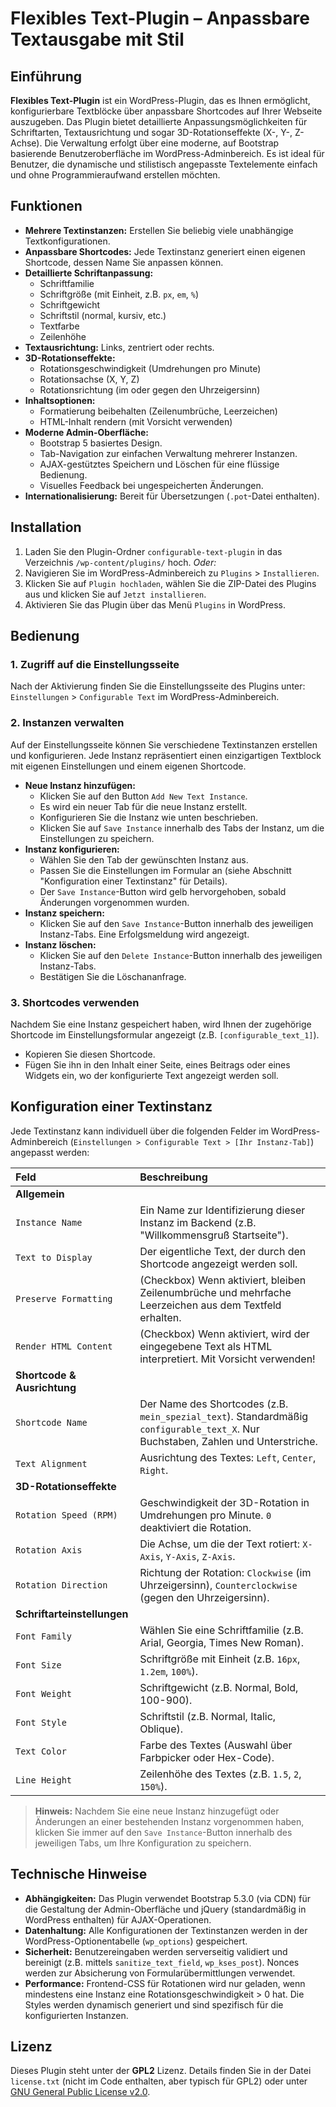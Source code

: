# Flexibles Text-Plugin – Anpassbare Textausgabe mit Stil

## Einführung

**Flexibles Text-Plugin** ist ein WordPress-Plugin, das es Ihnen ermöglicht, konfigurierbare Textblöcke über anpassbare Shortcodes auf Ihrer Webseite auszugeben. Das Plugin bietet detaillierte Anpassungsmöglichkeiten für Schriftarten, Textausrichtung und sogar 3D-Rotationseffekte (X-, Y-, Z-Achse). Die Verwaltung erfolgt über eine moderne, auf Bootstrap basierende Benutzeroberfläche im WordPress-Adminbereich. Es ist ideal für Benutzer, die dynamische und stilistisch angepasste Textelemente einfach und ohne Programmieraufwand erstellen möchten.

## Funktionen

* **Mehrere Textinstanzen:** Erstellen Sie beliebig viele unabhängige Textkonfigurationen.
* **Anpassbare Shortcodes:** Jede Textinstanz generiert einen eigenen Shortcode, dessen Name Sie anpassen können.
* **Detaillierte Schriftanpassung:**
   * Schriftfamilie
   * Schriftgröße (mit Einheit, z.B. `px`, `em`, `%`)
   * Schriftgewicht
   * Schriftstil (normal, kursiv, etc.)
   * Textfarbe
   * Zeilenhöhe
* **Textausrichtung:** Links, zentriert oder rechts.
* **3D-Rotationseffekte:**
   * Rotationsgeschwindigkeit (Umdrehungen pro Minute)
   * Rotationsachse (X, Y, Z)
   * Rotationsrichtung (im oder gegen den Uhrzeigersinn)
* **Inhaltsoptionen:**
   * Formatierung beibehalten (Zeilenumbrüche, Leerzeichen)
   * HTML-Inhalt rendern (mit Vorsicht verwenden)
* **Moderne Admin-Oberfläche:**
   * Bootstrap 5 basiertes Design.
   * Tab-Navigation zur einfachen Verwaltung mehrerer Instanzen.
   * AJAX-gestütztes Speichern und Löschen für eine flüssige Bedienung.
   * Visuelles Feedback bei ungespeicherten Änderungen.
* **Internationalisierung:** Bereit für Übersetzungen (`.pot`-Datei enthalten).

## Installation

1.  Laden Sie den Plugin-Ordner `configurable-text-plugin` in das Verzeichnis `/wp-content/plugins/` hoch.
    *Oder:*
2.  Navigieren Sie im WordPress-Adminbereich zu `Plugins` > `Installieren`.
3.  Klicken Sie auf `Plugin hochladen`, wählen Sie die ZIP-Datei des Plugins aus und klicken Sie auf `Jetzt installieren`.
4.  Aktivieren Sie das Plugin über das Menü `Plugins` in WordPress.

## Bedienung

### 1. Zugriff auf die Einstellungsseite

Nach der Aktivierung finden Sie die Einstellungsseite des Plugins unter:
`Einstellungen` > `Configurable Text` im WordPress-Adminbereich.

### 2. Instanzen verwalten

Auf der Einstellungsseite können Sie verschiedene Textinstanzen erstellen und konfigurieren. Jede Instanz repräsentiert einen einzigartigen Textblock mit eigenen Einstellungen und einem eigenen Shortcode.

* **Neue Instanz hinzufügen:**
   * Klicken Sie auf den Button `Add New Text Instance`.
   * Es wird ein neuer Tab für die neue Instanz erstellt.
   * Konfigurieren Sie die Instanz wie unten beschrieben.
   * Klicken Sie auf `Save Instance` innerhalb des Tabs der Instanz, um die Einstellungen zu speichern.
* **Instanz konfigurieren:**
   * Wählen Sie den Tab der gewünschten Instanz aus.
   * Passen Sie die Einstellungen im Formular an (siehe Abschnitt "Konfiguration einer Textinstanz" für Details).
   * Der `Save Instance`-Button wird gelb hervorgehoben, sobald Änderungen vorgenommen wurden.
* **Instanz speichern:**
   * Klicken Sie auf den `Save Instance`-Button innerhalb des jeweiligen Instanz-Tabs. Eine Erfolgsmeldung wird angezeigt.
* **Instanz löschen:**
   * Klicken Sie auf den `Delete Instance`-Button innerhalb des jeweiligen Instanz-Tabs.
   * Bestätigen Sie die Löschananfrage.

### 3. Shortcodes verwenden

Nachdem Sie eine Instanz gespeichert haben, wird Ihnen der zugehörige Shortcode im Einstellungsformular angezeigt (z.B. `[configurable_text_1]`).

* Kopieren Sie diesen Shortcode.
* Fügen Sie ihn in den Inhalt einer Seite, eines Beitrags oder eines Widgets ein, wo der konfigurierte Text angezeigt werden soll.

## Konfiguration einer Textinstanz

Jede Textinstanz kann individuell über die folgenden Felder im WordPress-Adminbereich (`Einstellungen > Configurable Text > [Ihr Instanz-Tab]`) angepasst werden:

| Feld                        | Beschreibung                                                                                                |
| :-------------------------- | :---------------------------------------------------------------------------------------------------------- |
| **Allgemein** |                                                                                                             |
| `Instance Name`             | Ein Name zur Identifizierung dieser Instanz im Backend (z.B. "Willkommensgruß Startseite").                 |
| `Text to Display`           | Der eigentliche Text, der durch den Shortcode angezeigt werden soll.                                        |
| `Preserve Formatting`       | (Checkbox) Wenn aktiviert, bleiben Zeilenumbrüche und mehrfache Leerzeichen aus dem Textfeld erhalten.      |
| `Render HTML Content`       | (Checkbox) Wenn aktiviert, wird der eingegebene Text als HTML interpretiert. Mit Vorsicht verwenden!        |
| **Shortcode & Ausrichtung** |                                                                                                             |
| `Shortcode Name`            | Der Name des Shortcodes (z.B. `mein_spezial_text`). Standardmäßig `configurable_text_X`. Nur Buchstaben, Zahlen und Unterstriche. |
| `Text Alignment`            | Ausrichtung des Textes: `Left`, `Center`, `Right`.                                                          |
| **3D-Rotationseffekte** |                                                                                                             |
| `Rotation Speed (RPM)`      | Geschwindigkeit der 3D-Rotation in Umdrehungen pro Minute. `0` deaktiviert die Rotation.                    |
| `Rotation Axis`             | Die Achse, um die der Text rotiert: `X-Axis`, `Y-Axis`, `Z-Axis`.                                           |
| `Rotation Direction`        | Richtung der Rotation: `Clockwise` (im Uhrzeigersinn), `Counterclockwise` (gegen den Uhrzeigersinn).          |
| **Schriftarteinstellungen** |                                                                                                             |
| `Font Family`               | Wählen Sie eine Schriftfamilie (z.B. Arial, Georgia, Times New Roman).                                       |
| `Font Size`                 | Schriftgröße mit Einheit (z.B. `16px`, `1.2em`, `100%`).                                                     |
| `Font Weight`               | Schriftgewicht (z.B. Normal, Bold, 100-900).                                                                |
| `Font Style`                | Schriftstil (z.B. Normal, Italic, Oblique).                                                                 |
| `Text Color`                | Farbe des Textes (Auswahl über Farbpicker oder Hex-Code).                                                   |
| `Line Height`               | Zeilenhöhe des Textes (z.B. `1.5`, `2`, `150%`).                                                             |

> **Hinweis:** Nachdem Sie eine neue Instanz hinzugefügt oder Änderungen an einer bestehenden Instanz vorgenommen haben, klicken Sie immer auf den `Save Instance`-Button innerhalb des jeweiligen Tabs, um Ihre Konfiguration zu speichern.

## Technische Hinweise

* **Abhängigkeiten:** Das Plugin verwendet Bootstrap 5.3.0 (via CDN) für die Gestaltung der Admin-Oberfläche und jQuery (standardmäßig in WordPress enthalten) für AJAX-Operationen.
* **Datenhaltung:** Alle Konfigurationen der Textinstanzen werden in der WordPress-Optionentabelle (`wp_options`) gespeichert.
* **Sicherheit:** Benutzereingaben werden serverseitig validiert und bereinigt (z.B. mittels `sanitize_text_field`, `wp_kses_post`). Nonces werden zur Absicherung von Formularübermittlungen verwendet.
* **Performance:** Frontend-CSS für Rotationen wird nur geladen, wenn mindestens eine Instanz eine Rotationsgeschwindigkeit > 0 hat. Die Styles werden dynamisch generiert und sind spezifisch für die konfigurierten Instanzen.

## Lizenz

Dieses Plugin steht unter der **GPL2** Lizenz. Details finden Sie in der Datei `license.txt` (nicht im Code enthalten, aber typisch für GPL2) oder unter [GNU General Public License v2.0](https://www.gnu.org/licenses/old-licenses/gpl-2.0.html).